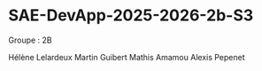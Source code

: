 # SAE-DevApp-2025-2026-2b-S3
Groupe : 2B

Hélène Lelardeux
Martin Guibert 
Mathis Amamou
Alexis Pepenet
